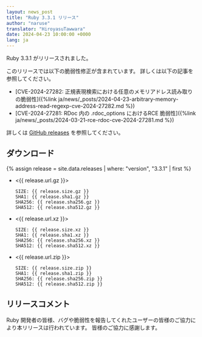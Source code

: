 ```yaml
---
layout: news_post
title: "Ruby 3.3.1 リリース"
author: "naruse"
translator: "HiroyasuTawwara"
date: 2024-04-23 10:00:00 +0000
lang: ja
---
```


Ruby 3.3.1 がリリースされました。

このリリースでは以下の脆弱性修正が含まれています。
詳しくは以下の記事を参照してください。

* [CVE-2024-27282: 正規表現検索における任意のメモリアドレス読み取りの脆弱性]({%link ja/news/_posts/2024-04-23-arbitrary-memory-address-read-regexp-cve-2024-27282.md %})
* [CVE-2024-27281: RDoc 内の .rdoc_options におけるRCE 脆弱性]({%link ja/news/_posts/2024-03-21-rce-rdoc-cve-2024-27281.md %})

詳しくは [GitHub releases](https://github.com/ruby/ruby/releases/tag/v3_3_1) を参照してください。

## ダウンロード

{% assign release = site.data.releases | where: "version", "3.3.1" | first %}

* <{{ release.url.gz }}>

      SIZE: {{ release.size.gz }}
      SHA1: {{ release.sha1.gz }}
      SHA256: {{ release.sha256.gz }}
      SHA512: {{ release.sha512.gz }}

* <{{ release.url.xz }}>

      SIZE: {{ release.size.xz }}
      SHA1: {{ release.sha1.xz }}
      SHA256: {{ release.sha256.xz }}
      SHA512: {{ release.sha512.xz }}

* <{{ release.url.zip }}>

      SIZE: {{ release.size.zip }}
      SHA1: {{ release.sha1.zip }}
      SHA256: {{ release.sha256.zip }}
      SHA512: {{ release.sha512.zip }}

## リリースコメント

Ruby 開発者の皆様、バグや脆弱性を報告してくれたユーザーの皆様のご協力により本リリースは行われています。
皆様のご協力に感謝します。
